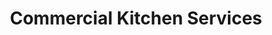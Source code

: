 ---
title: "Commercial Kitchen Services"
url: /saint-paul/commercial-kitchen-services/
shop: Großhandel
---